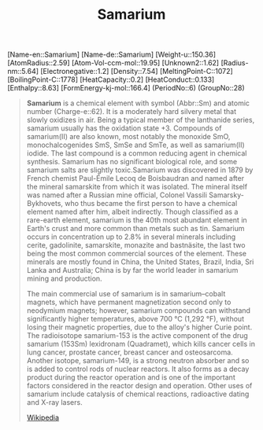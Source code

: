 ﻿---
title: "Samarium"
type: Element
GroupName: Lanthanide-Group
SpocWebEntityId: 21958
---
[Name-en::Samarium]
[Name-de::Samarium]
[Weight-u::150.36]
[AtomRadius::2.59]
[Atom-Vol-ccm-mol::19.95]
[Unknown2::1.62]
[Radius-nm::5.64]
[Electronegative::1.2]
[Density::7.54]
[MeltingPoint-C::1072]
[BoilingPoint-C::1778]
[HeatCapacity::0.2]
[HeatConduct::0.133]
[Enthalpy::8.63]
[FormEnergy-kj-mol::166.4]
(PeriodNo::6)
(GroupNo::28)


> **Samarium** is a chemical element with symbol (Abbr::Sm) and atomic number (Charge-e::62). It is a moderately hard silvery metal that slowly oxidizes in air. Being a typical member of the lanthanide series, samarium usually has the oxidation state +3. Compounds of samarium(II) are also known, most notably the monoxide SmO, monochalcogenides SmS, SmSe and SmTe, as well as samarium(II) iodide. The last compound is a common reducing agent in chemical synthesis. Samarium has no significant biological role, and some samarium salts are slightly toxic.Samarium was discovered in 1879 by French chemist Paul-Émile Lecoq de Boisbaudran and named after the mineral samarskite from which it was isolated. The mineral itself was named after a Russian mine official, Colonel Vassili Samarsky-Bykhovets, who thus became the first person to have a chemical element named after him, albeit indirectly. Though classified as a rare-earth element, samarium is the 40th most abundant element in Earth's crust and more common than metals such as tin. Samarium occurs in concentration up to 2.8% in several minerals including cerite, gadolinite, samarskite, monazite and bastnäsite, the last two being the most common commercial sources of the element. These minerals are mostly found in China, the United States, Brazil, India, Sri Lanka and Australia; China is by far the world leader in samarium mining and production.
>
> The main commercial use of samarium is in samarium–cobalt magnets, which have permanent magnetization second only to neodymium magnets; however, samarium compounds can withstand significantly higher temperatures, above 700 °C (1,292 °F), without losing their magnetic properties, due to the alloy's higher Curie point. The radioisotope samarium-153 is the active component of the drug samarium (153Sm) lexidronam (Quadramet), which kills cancer cells in lung cancer, prostate cancer, breast cancer and osteosarcoma. Another isotope, samarium-149, is a strong neutron absorber and so is added to control rods of nuclear reactors. It also forms as a decay product during the reactor operation and is one of the important factors considered in the reactor design and operation. Other uses of samarium include catalysis of chemical reactions, radioactive dating and X-ray lasers.
>
> [Wikipedia](https://en.wikipedia.org/wiki/Samarium)